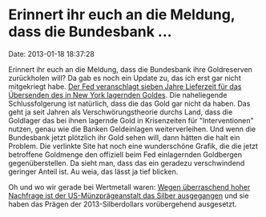 Erinnert ihr euch an die Meldung, dass die Bundesbank \...
==========================================================

Date: 2013-01-18 18:37:28

Erinnert ihr euch an die Meldung, dass die Bundesbank ihre Goldreserven
zurückholen will? Da gab es noch ein Update zu, das ich erst gar nicht
mitgekriegt habe. [Der Fed veranschlagt sieben Jahre Lieferzeit für das
Übersenden des in New York lagernden
Goldes](http://www.zerohedge.com/news/2013-01-16/it-will-take-fed-seven-years-deliver-300-tons-german-gold).
Die naheliegende Schlussfolgerung ist natürlich, dass die das Gold gar
nicht da haben. Das geht ja seit Jahren als Verschwörungstheorie durchs
Land, dass die Goldlager das bei ihnen lagernde Gold in Krisenzeiten für
\"Interventionen\" nutzen, genau wie die Banken Geldeinlagen
weiterverleihen. Und wenn die Bundesbank jetzt plötzlich ihr Gold sehen
will, dann hätten die halt ein Problem. Die verlinkte Site hat noch eine
wunderschöne Grafik, die die jetzt betroffene Goldmenge den offiziell
beim Fed einlagernden Goldbergen gegenüberstellen. Da sieht man, dass
das ein geradezu verschwindend geringer Anteil ist. Au weia, das lässt
ja tief blicken.

Oh und wo wir gerade bei Wertmetall waren: [Wegen überraschend hoher
Nachfrage ist der US-Münzprägeanstalt das Silber
ausgegangen](http://finance.yahoo.com/news/u-mint-runs-2013-silver-003521869.html)
und sie haben das Prägen der 2013-Silberdollars vorübergehend
ausgesetzt.
